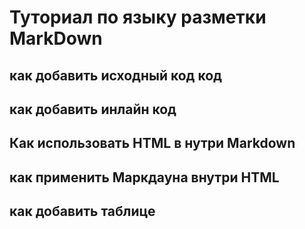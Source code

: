 # Туториал по языку разметки MarkDown

## как добавить исходный код код

## как добавить инлайн код

## Как использовать HTML в нутри Markdown

## как применить Маркдауна внутри HTML

## как добавить таблице